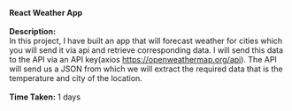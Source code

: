 <b>React Weather App</b> <br/><br/>
<b>Description: </b><br/>In this project, I have built an app that will forecast weather for cities which you will send it via api and retrieve corresponding data. I will send this data to the API via an API key(axios https://openweathermap.org/api). The API will send us a JSON from which we will extract the required data that is the temperature and city of the location.<br/><br/>
<b>Time Taken:</b> 1 days
